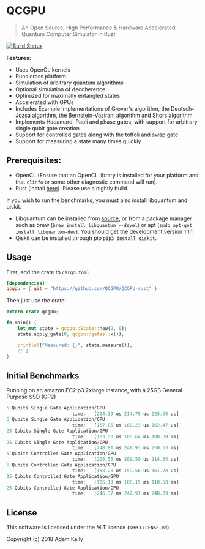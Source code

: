 # QCGPU

> An Open Source, High Performance & Hardware Accelerated, Quantum Computer Simulator in Rust

[![Build Status](https://travis-ci.org/QCGPU/qcgpu-rust.svg?branch=master)](https://travis-ci.org/QCGPU/qcgpu-rust)

**Features:**

* Uses OpenCL kernels
* Runs cross platform
* Simulation of arbitrary quantum algorithms
* Optional simulation of decoherence
* Optimized for maximally entangled states
* Accelerated with GPUs
* Includes Example Implementations of Grover's algorithm, the Deutsch-Jozsa algorithm, the Bernstein-Vazirani algorithm and Shors algorithm
* Implements Hadamard, Pauli and phase gates, with support for arbitrary single qubit gate creation
* Support for controlled gates along with the toffoli and swap gate
* Support for measuring a state many times quickly

## Prerequisites:
* OpenCL (Ensure that an OpenCL library is installed for your platform and that `clinfo` or some other diagnostic command will run). 
* Rust (install [here](https://www.rustup.rs)). Please use a nightly build.

If you wish to run the benchmarks, you must also install libquantum and qiskit.

* Libquantum can be installed from [source](http://libquantum.de/downloads), or from a package manager such as brew (`brew install libquantum --devel`) or apt (`sudo apt-get install libquantum-dev`). You should get the development version 1.1.1
* Qiskit can be installed through pip `pip3 install qiskit`. 
## Usage

First, add the crate to `cargo.toml`

```toml
[dependencies]
qcgpu = { git = "https://github.com/QCGPU/QCGPU-rust" }
```

Then just use the crate!

```rust
extern crate qcgpu;

fn main() {
    let mut state = qcgpu::State::new(2, 0);
    state.apply_gate(0, qcgpu::gates::x());

    println!("Measured: {}", state.measure());
    // 1
}
```

## Initial Benchmarks

Running on an amazon EC2 p3.2xlarge instance, with a 25GB General Purpose SSD (GP2)

```rust
5 Qubits Single Gate Application/GPU
                        time:   [204.39 us 214.76 us 225.98 us]
5 Qubits Single Gate Application/CPU
                        time:   [157.85 us 160.23 us 162.47 us]
25 Qubits Single Gate Application/GPU
                        time:   [103.50 ms 105.64 ms 108.39 ms]
25 Qubits Single Gate Application/CPU
                        time:   [248.81 ms 249.93 ms 250.53 ms]
5 Qubits Controlled Gate Application/GPU
                        time:   [205.55 us 209.50 us 214.34 us]
5 Qubits Controlled Gate Application/CPU
                        time:   [158.28 us 159.56 us 161.78 us]
25 Qubits Controlled Gate Application/GPU
                        time:   [106.13 ms 108.15 ms 110.50 ms]
25 Qubits Controlled Gate Application/CPU
                        time:   [246.37 ms 247.91 ms 248.89 ms]
```

## License

This software is licensed under the MIT licence (see `LICENSE.md`)

Copyright (c) 2018 Adam Kelly


